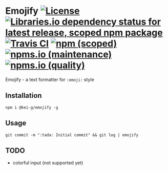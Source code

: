 # Emojify [![License](https://img.shields.io/github/license/kei-g/emojify-js)](https://opensource.org/licenses/BSD-3-Clause) [![Libraries.io dependency status for latest release, scoped npm package](https://img.shields.io/librariesio/release/npm/@kei-g/emojify)](https://www.npmjs.com/package/kei-g/emojify?activeTab=dependencies) [![Travis CI](https://img.shields.io/travis/com/kei-g/emojify-js?logo=travis&style=flat)](https://www.travis-ci.com/github/kei-g/emojify-js) [![npm (scoped)](https://img.shields.io/npm/v/@kei-g/emojify?logo=npm&style=flat)](https://www.npmjs.com/package/@kei-g/emojify) [![npms.io (maintenance)](https://img.shields.io/npms-io/maintenance-score/@kei-g/emojify)](https://npms.io/search?q=%40kei-g%2Femojify) [![npms.io (quality)](https://img.shields.io/npms-io/quality-score/@kei-g/emojify)](https://npms.io/search?q=%40kei-g%2Femojify)

Emojify - a text formatter for `:emoji:` style

## Installation

```shell
npm i @kei-g/emojify -g
```

## Usage

```shell
git commit -m ":tada: Initial commit" && git log | emojify
```

## TODO

- colorful input (not supported yet)
